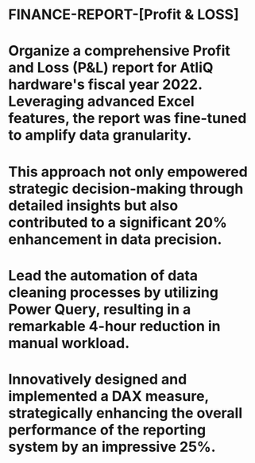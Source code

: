 # FINANCE-REPORT-[Profit & LOSS]
# Organize a comprehensive Profit and Loss (P&L) report for AtliQ hardware's fiscal year 2022. Leveraging advanced Excel features, the report was fine-tuned to amplify data     granularity. 
# This approach not only empowered strategic decision-making through detailed insights but also contributed to a significant 20% enhancement in data precision.
# Lead the automation of data cleaning processes by utilizing Power Query, resulting in a remarkable 4-hour reduction in manual workload.
# Innovatively designed and implemented a DAX measure, strategically enhancing the overall performance of the reporting system by an impressive 25%.

